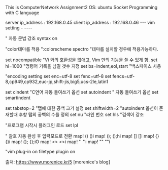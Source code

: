 This is ComputerNetwork Assignment2
OS: ubuntu
Socket Programming with C language

server ip_address : 192.168.0.45
client ip_address : 192.168.0.46
--- vim setting - ----


" 자동 문법 강조
syntax on

"color테마를 적용
":colorscheme spectro   "테마를 설치할 경우에 적용가능하다.

set nocompatible "Vi 와의 호환성을 없애고, Vim 만의 기능을 쓸 수 있게 함.
set hi=1000 "명령어 기록을 남길 갯수 지정
set bs=indent,eol,start "백스페이스 사용

"encoding setting
set enc=utf-8
set fenc=utf-8
set fencs=utf-8,cp949,cp932,euc-jp,shift-jis,big5,ucs-2le,latin1


set cindent "C언어 자동 들여쓰기 옵션
set autoindent " 자동 들여쓰기 옵션
set smartindent 

set tabstop=2    "탭에 대한 공백 크기 설정
set shiftwidth=2   "autoindent 옵션이 존재할때 후향 탭의 공백의 수를 정의
set nu      "라인 번호
set hls     "검색어 강조

"프로그램 시작시 플러그인 로드
set lpl

" 괄호 자동 완성 후 입력모드로 전환
map! () ()i
map! (); ();hi
map! [] []i
map! {} {}i
map! {}; {};iO
map! <> <>i
map! '' ''i
map! "" ""i

"vim plug-in on
filetype plugin on



출처: https://www.morenice.kr/5 [morenice's blog]
